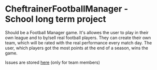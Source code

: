 # CheftrainerFootballManager - School long term project
Should be a Football Manager game. It's allowes the user to play in their own league and to by/sell real football players. They can create their own team, which will be rated with the real performance every match day. The user, which players got the most points at the end of a season, wins the game.

Issues are stored [here](http://redmine.gamma-team.de/projects/cheftrainer-football-manager) (only for team members)
